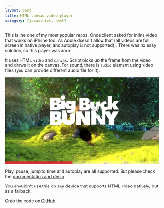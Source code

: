 ```yaml
---
layout: post
title: HTML canvas video player
category: [javascript, html]
---
```


This is the one of my most popular repos. Once client asked for inline video that works on iPhone too.
As Apple doesn't allow that (all videos are full screen in native player, and autoplay is not supported),.
There was no easy solution, so this player was born.

It uses HTML `video` and `canvas`. Script picks up the frame from the video and draws it on the canvas.
For sound, there is `audio` element using video files (you can provide different audio file for it).

<a href="http://stanko.github.io/html-canvas-video-player/">
  <img src="/public/img/projects/canvas-video.jpg" alt="Demo - HTML canvas video player">
</a>

Play, pause, jump to time and autoplay are all supported.
But please check the [documentation and demo](http://stanko.github.io/html-canvas-video-player/).

You shouldn't use this on any device that supports HTML video natively, but as a fallback.

Grab the code on [GitHub](https://github.com/Stanko/html-canvas-video-player).
